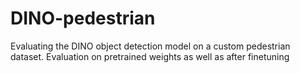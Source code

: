 # DINO-pedestrian
Evaluating the DINO object detection model on a custom pedestrian dataset. Evaluation on pretrained weights as well as after finetuning

